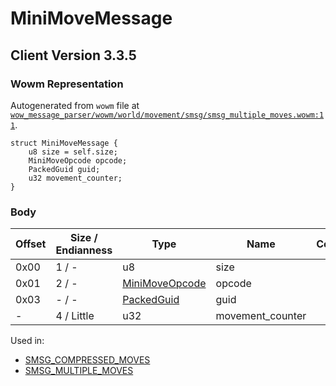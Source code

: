 # MiniMoveMessage

## Client Version 3.3.5

### Wowm Representation

Autogenerated from `wowm` file at [`wow_message_parser/wowm/world/movement/smsg/smsg_multiple_moves.wowm:11`](https://github.com/gtker/wow_messages/tree/main/wow_message_parser/wowm/world/movement/smsg/smsg_multiple_moves.wowm#L11).
```rust,ignore
struct MiniMoveMessage {
    u8 size = self.size;
    MiniMoveOpcode opcode;
    PackedGuid guid;
    u32 movement_counter;
}
```
### Body

| Offset | Size / Endianness | Type | Name | Comment |
| ------ | ----------------- | ---- | ---- | ------- |
| 0x00 | 1 / - | u8 | size |  |
| 0x01 | 2 / - | [MiniMoveOpcode](minimoveopcode.md) | opcode |  |
| 0x03 | - / - | [PackedGuid](../types/packed-guid.md) | guid |  |
| - | 4 / Little | u32 | movement_counter |  |


Used in:
* [SMSG_COMPRESSED_MOVES](smsg_compressed_moves.md)
* [SMSG_MULTIPLE_MOVES](smsg_multiple_moves.md)

